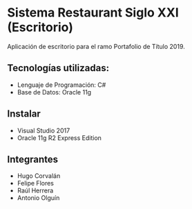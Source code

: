 # Sistema Restaurant Siglo XXI (Escritorio)

Aplicación de escritorio para el ramo Portafolio de Título 2019.

## Tecnologías utilizadas:
- Lenguaje de Programación: C#
- Base de Datos: Oracle 11g

## Instalar
- Visual Studio 2017
- Oracle 11g R2 Express Edition

## Integrantes
- Hugo Corvalán
- Felipe Flores
- Raúl Herrera
- Antonio Olguín
